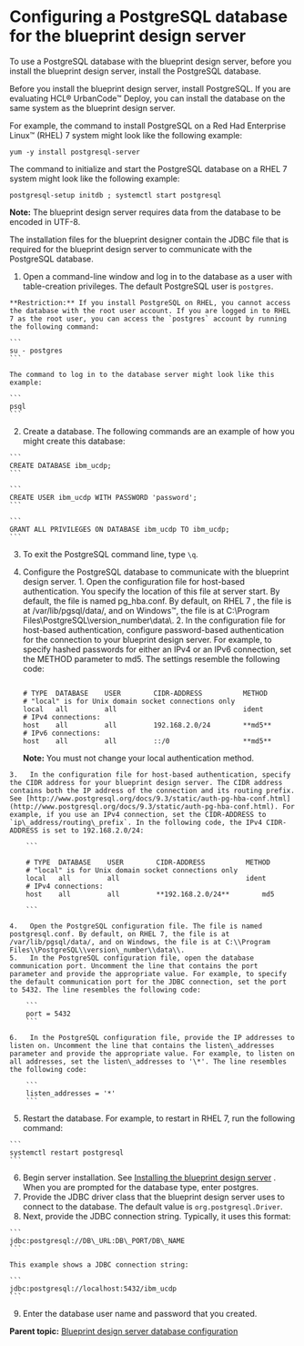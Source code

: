 # Configuring a PostgreSQL database for the blueprint design server

To use a PostgreSQL database with the blueprint design server, before you install the blueprint design server, install the PostgreSQL database.

Before you install the blueprint design server, install PostgreSQL. If you are evaluating HCL® UrbanCode™ Deploy, you can install the database on the same system as the blueprint design server.

For example, the command to install PostgreSQL on a Red Had Enterprise Linux™ \(RHEL\) 7 system might look like the following example:

```
yum -y install postgresql-server
```

The command to initialize and start the PostgreSQL database on a RHEL 7 system might look like the following example:

```
postgresql-setup initdb ; systemctl start postgresql
```

**Note:** The blueprint design server requires data from the database to be encoded in UTF-8.

The installation files for the blueprint designer contain the JDBC file that is required for the blueprint design server to communicate with the PostgreSQL database.

1.   Open a command-line window and log in to the database as a user with table-creation privileges. The default PostgreSQL user is `postgres`.

    **Restriction:** If you install PostgreSQL on RHEL, you cannot access the database with the root user account. If you are logged in to RHEL 7 as the root user, you can access the `postgres` account by running the following command:

    ```
    su - postgres
    ```

    The command to log in to the database server might look like this example:

    ```
    psql
    ```

2.   Create a database. The following commands are an example of how you might create this database:

    ```
    CREATE DATABASE ibm_ucdp;
    ```

    ```
    CREATE USER ibm_ucdp WITH PASSWORD 'password';
    ```

    ```
    GRANT ALL PRIVILEGES ON DATABASE ibm_ucdp TO ibm_ucdp;
    ```

3.   To exit the PostgreSQL command line, type `\q`. 
4.   Configure the PostgreSQL database to communicate with the blueprint design server. 
    1.   Open the configuration file for host-based authentication. You specify the location of this file at server start. By default, the file is named pg\_hba.conf. By default, on RHEL 7 , the file is at /var/lib/pgsql/data/, and on Windows™, the file is at C:\\Program Files\\PostgreSQL\\version\_number\\data\\.
    2.   In the configuration file for host-based authentication, configure password-based authentication for the connection to your blueprint design server. For example, to specify hashed passwords for either an IPv4 or an IPv6 connection, set the METHOD parameter to md5. The settings resemble the following code:

        ```
        
        # TYPE  DATABASE    USER        CIDR-ADDRESS          METHOD
        # "local" is for Unix domain socket connections only
        local   all         all                               ident
        # IPv4 connections:
        host    all         all         192.168.2.0/24        **md5**
        # IPv6 connections:
        host    all         all         ::/0                  **md5**
        ```

        **Note:** You must not change your local authentication method.

    3.   In the configuration file for host-based authentication, specify the CIDR address for your blueprint design server. The CIDR address contains both the IP address of the connection and its routing prefix. See [http://www.postgresql.org/docs/9.3/static/auth-pg-hba-conf.html](http://www.postgresql.org/docs/9.3/static/auth-pg-hba-conf.html). For example, if you use an IPv4 connection, set the CIDR-ADDRESS to `ip\_address/routing\_prefix`. In the following code, the IPv4 CIDR-ADDRESS is set to 192.168.2.0/24:

        ```
        
        # TYPE  DATABASE    USER        CIDR-ADDRESS          METHOD
        # "local" is for Unix domain socket connections only
        local   all         all                               ident
        # IPv4 connections:
        host    all         all         **192.168.2.0/24**        md5
        
        ```

    4.   Open the PostgreSQL configuration file. The file is named postgresql.conf. By default, on RHEL 7, the file is at /var/lib/pgsql/data/, and on Windows, the file is at C:\\Program Files\\PostgreSQL\\version\_number\\data\\.
    5.   In the PostgreSQL configuration file, open the database communication port. Uncomment the line that contains the port parameter and provide the appropriate value. For example, to specify the default communication port for the JDBC connection, set the port to 5432. The line resembles the following code:

        ```
        port = 5432
        ```

    6.   In the PostgreSQL configuration file, provide the IP addresses to listen on. Uncomment the line that contains the listen\_addresses parameter and provide the appropriate value. For example, to listen on all addresses, set the listen\_addresses to '\*'. The line resembles the following code:

        ```
        listen_addresses = '*'
        ```

5.   Restart the database. For example, to restart in RHEL 7, run the following command:

    ```
    systemctl restart postgresql
    ```

6.   Begin server installation. See [Installing the blueprint design server](install_server_bds.md#) . When you are prompted for the database type, enter postgres. 
7.   Provide the JDBC driver class that the blueprint design server uses to connect to the database. The default value is `org.postgresql.Driver`.
8.   Next, provide the JDBC connection string. Typically, it uses this format:

    ```
    jdbc:postgresql://DB\_URL:DB\_PORT/DB\_NAME
    ```

    This example shows a JDBC connection string:

    ```
    jdbc:postgresql://localhost:5432/ibm_ucdp
    ```

9.   Enter the database user name and password that you created. 

**Parent topic:** [Blueprint design server database configuration](../../com.edt.doc/topics/install_database_bds_ov.md)

